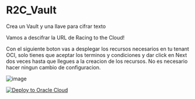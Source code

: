 # R2C_Vault

Crea un Vault y una llave para cifrar texto

Vamos a descifrar la URL de Racing to the Cloud!

Con el siguiente boton vas a desplegar los recursos necesarios en tu tenant OCI, solo tienes que aceptar los terminos y condiciones y dar click en Next dos veces hasta que llegues a la creacion de los recursos.
No es necesario hacer ningun cambio de configuracion.

![image](https://github.com/leopedraza/R2C_Vault/assets/88497191/664e7685-5d56-44d1-8ade-35b9b5cdb00d)


[![Deploy to Oracle Cloud](https://oci-resourcemanager-plugin.plugins.oci.oraclecloud.com/latest/deploy-to-oracle-cloud.svg)](https://cloud.oracle.com/resourcemanager/stacks/create?zipUrl=https://github.com/leopedraza/R2C_Vault/archive/refs/heads/main.zip)
